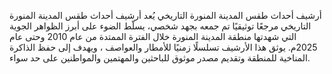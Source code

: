 أرشيف أحداث طقس المدينة المنورة التاريخي
يُعد أرشيف أحداث طقس المدينة المنورة التاريخي مرجعًا توثيقيًا تم جمعه بجهد شخصي، يسلّط الضوء على أبرز الظواهر الجوية التي شهدتها منطقة المدينة المنورة خلال الفترة الممتدة من عام 2010 وحتى عام 2025م.
يوثق هذا الأرشيف تسلسلًا زمنيًا للأمطار والعواصف ، ويهدف إلى حفظ الذاكرة المناخية للمنطقة وتقديم مصدر موثوق للباحثين والمهتمين والمواطنين على حد سواء.
